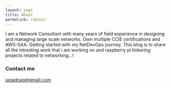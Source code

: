 ```yaml
---
layout: page
title: About
permalink: /about/
---
```


I am a Network Consultant with many years of field experience in designing and managing large scale networks. Own multiple CCIE certifications and AWS-SAA. Getting started with my NetDevOps journey. This blog is to share all the intresting work that i am working on and raspberry pi tinkering projects related to networking...!



### Contact me

[jagadnag@gmail.com](mailto:jagadnag@gmail.com)
